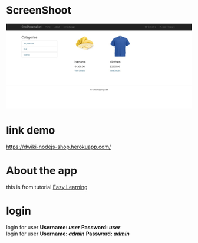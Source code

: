 # ScreenShoot
<img src="Screenshot_1.jpg" />

# link demo
https://dwiki-nodejs-shop.herokuapp.com/

# About the app
this is from tutorial <a href="https://www.youtube.com/playlist?list=PL78sHffDjI75uMmHCqxil_YROcHl5ONNj" target="_blank">Eazy Learning</a>

# login
login for user <b>Username: <i>user</i></b> <b>Password: <i>user</i></b> <br />
login for user <b>Username: <i>admin</i></b> <b>Password: <i>admin</i></b>
